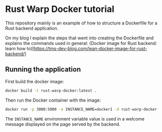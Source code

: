 # Rust Warp Docker tutorial

This repository mainly is an example of how to structure a Dockerfile for a Rust backend application. 

On my blog I explain the steps that went into creating the Dockerfile and explains the commands used in general: (Docker image for Rust backend: learn how to)[https://tms-dev-blog.com/lean-docker-image-for-rust-backend/]

## Running the application

First build the docker image:

```bash
docker build -t rust-warp-docker:latest .
```

Then run the Docker container with the image:

```bash
docker run -p 3000:5000 -e INSTANCE_NAME=docker1 -d rust-warp-docker
```

The `INSTANCE_NAME` environment variable value is used in a welcome message displayed on the page served by the backend.
